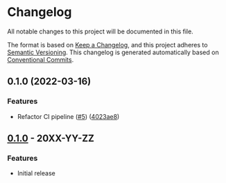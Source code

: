 # Changelog

All notable changes to this project will be documented in this file.

The format is based on
[Keep a Changelog](https://keepachangelog.com/en/1.0.0/),
and this project adheres to
[Semantic Versioning](https://semver.org/spec/v2.0.0.html).
This changelog is generated automatically based on [Conventional Commits](https://www.conventionalcommits.org/en/v1.0.0/).

## 0.1.0 (2022-03-16)


### Features

* Refactor CI pipeline ([#5](https://github.com/GoogleCloudPlatform/terraform-google-secure-cicd/issues/5)) ([4023ae8](https://github.com/GoogleCloudPlatform/terraform-google-secure-cicd/commit/4023ae8aa9f36d8b881f8f655eed25dd547b19cf))

## [0.1.0](https://github.com/terraform-google-modules/terraform-google-secure-cicd/releases/tag/v0.1.0) - 20XX-YY-ZZ

### Features

- Initial release

[0.1.0]: https://github.com/terraform-google-modules/terraform-google-secure-cicd/releases/tag/v0.1.0
